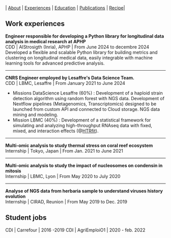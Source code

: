|  [About](./) | [Experiences](./work-exp.md) | [Education](./education.html) | [Publications](./scientific-publications.html) |  [Recipe](./recipe.html)| 


## Work experiences


**Engineer responsible for developing a Python library for longitudinal data analysis in medical research at APHP** <br>
CDD | AIStrosigth (Inria), APHP | From June 2024 to decembre 2024 <br>
Developed a flexible and scalable Python library for building metrics and clustering on longitudinal medical data, easily integrable with machine learning tools for advanced predictive analysis. <br>

---

**CNRS Engineer employed by Lesaffre's Data Science Team.** <br>
CDD | LBMC, Lesaffre | From January 2021 to June 2024 <br>
* Missions DataScience Lesaffre (60%) :
Development of a haploid strain detection algorithm using random forest with NGS data. Development of Nextflow pipelines (Metagenomics, Transcriptomics) designed to be launched from custom API and connected to Cloud storage. 
NGS data mining and modeling.
 * Mission LBMC (40%) : 
Development of a statistical framework for simulating and analyzing high-throughput RNAseq data with fixed, mixed, and interaction effects (@[HTRfit](https://htrfit-lbmc-yvertlab-vortex-plasticity-mutation-477701eb488dfd9.gitbiopages.ens-lyon.fr)).

---

**Multi-omic analysis to study thermal stress on coral reef ecosystem** <br>
Internship | Tokyo, Japan | From Jan. 2021 to June 2021

---

**Multi-omic analysis to study the impact of nucleosomes on condensin in mitosis** <br>
Internship | LBMC, Lyon | From May 2020 to July 2020

---

**Analyse of NGS data from herbaria sample to understand viruses history evolution** <br>
Internship | CIRAD, Reunion | From May 2019 to Dec. 2019



## Student jobs

CDI | Carrefour | 2016 -2019 
CDI | AgriEmploiO1 | 2020 - feb. 2022
